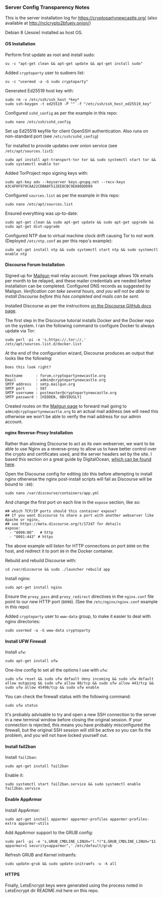 ### Server Config Transparency Notes
This is the server installation log for https://cryptopartynewcastle.org/ (also available at http://nclcrypto2bfuejv.onion/)

Debian 8 (Jessie) installed as host OS.


#### OS Installation
Perform first update as root and install sudo:
```
su -c "apt-get clean && apt-get update && apt-get install sudo"
```

Added `cryptoparty` user to sudoers list:
```
su -c "usermod -a -G sudo cryptoparty"
```

Generated Ed25519 host key with:
```
sudo rm -v /etc/ssh/ssh_host_*key*
sudo ssh-keygen -t ed25519 -P "" -f "/etc/ssh/ssh_host_ed25519_key"
```

Configured `sshd_config` as per the example in this repo:
```
sudo nano /etc/ssh/sshd_config
```

Set up Ed25519 keyfile for client OpenSSH authentication. Also runs on non-standard port (see `/etc/ssh/sshd_config`)


Tor installed to provide updates over onion service (see `/etc/apt/sources.list`):
```
sudo apt install apt-transport-tor tor && sudo systemctl start tor && sudo systemctl enable tor
```

Added TorProject repo signing keys with:
```
sudo apt-key adv --keyserver keys.gnupg.net --recv-keys A3C4F0F979CAA22CDBA8F512EE8CBC9E886DDD89
```

Configured `sources.list` as per the example in this repo:
```
sudo nano /etc/apt/sources.list
```

Ensured everything was up-to-date:
```
sudo apt-get clean && sudo apt-get update && sudo apt-get upgrade && sudo apt-get dist-upgrade
```

Configured NTP due to virtual machine clock drift causing Tor to not work (Deployed `/etc/ntp.conf` as per this repo's example):
```
sudo apt-get install ntp && sudo systemctl start ntp && sudo systemctl enable ntp
```


#### Discourse Forum Installation
Signed up for [Mailgun](https://mailgun.com/signup) mail relay account. Free package allows 10k emails per month to be relayed, and these mailer credentials are needed before installation can be completed. Configured DNS records as suggested by Mailgun. *Verification can take several hours, and you will not be able to install Discourse before this has completed and mails can be sent.*

Installed Discourse as per the instructions [on the Discourse GitHub docs page](https://github.com/discourse/discourse/blob/master/docs/INSTALL-cloud.md).

The first step in the Discourse tutorial installs Docker and the Docker repo on the system. I ran the following command to configure Docker to always update via Tor:
```
sudo perl -pi -e 's,https://,tor://,' /etc/apt/sources.list.d/docker.list
```

At the end of the configuration wizard, Discourse produces an output that looks like the following:
```
Does this look right?

Hostname      : forum.cryptopartynewcastle.org
Email         : admin@cryptopartynewcastle.org
SMTP address  : smtp.mailgun.org
SMTP port     : 587
SMTP username : postmaster@cryptopartynewcastle.org
SMTP password : [HIDDEN, OBVIOUSLY]
```

Created routes on the [Mailgun page](https://mailgun.com/app/routes) to forward mail going to `admin@cryptopartynewcastle.org` to an actual mail address (we will need this otherwise we won't be able to verify the mail address for our admin account.


#### nginx Reverse-Proxy Installation
Rather than allowing Discourse to act as its own webserver, we want to be able to use Nginx as a reverse-proxy to allow us to have better control over the crypto and certificates used, and the server headers set by the site. I based this section on a great guide by DigitalOcean, [which can be found here](https://www.digitalocean.com/community/tutorials/how-to-install-discourse-behind-nginx-on-ubuntu-14-04).

Open the Discourse config for editing (do this before attempting to install nginx otherwise the nginx post-install scripts will fail as Discourse will be bound to `:80`):
```
sudo nano /var/discourse/containers/app.yml
```

And change the first port on each line in the `expose` section, like so:
```
## which TCP/IP ports should this container expose?
## If you want Discourse to share a port with another webserver like Apache or nginx,
## see https://meta.discourse.org/t/17247 for details
expose:
  - "8090:80"   # http
  - "8091:443" # https
```

The above example will listen for HTTP connections on port `8090` on the host, and redirect it to port `80` in the Docker container.

Rebuild and rebuild Discourse with:
```
cd /var/discourse && sudo ./launcher rebuild app
```

Install nginx:
```
sudo apt-get install nginx
```

Ensure the `proxy_pass` and `proxy_redirect` directives in the `nginx.conf` file point to our new HTTP port (`8090`). (See the `/etc/nginx/nginx.conf` example in this repo)

Added `cryptoparty` user to `www-data` group, to make it easier to deal with nginx directories:
```
sudo usermod -a -G www-data cryptoparty
```


#### Install UFW Firewall
Install `ufw`:
```
sudo apt-get install ufw
```

One-line config to set all the options I use with `ufw`:
```
sudo ufw reset && sudo ufw default deny incoming && sudo ufw default allow outgoing && sudo ufw allow 80/tcp && sudo ufw allow 443/tcp && sudo ufw allow 45498/tcp && sudo ufw enable
```

You can check the firewall status with the following command:
```
sudo ufw status
```

It's probably advisable to try and open a new SSH connection to the server in a new terminal window before closing the original session. If your connection is rejected, this means you have probably misconfigured the firewall, but the original SSH session will still be active so you can fix the problem, and you will not have locked yourself out.


#### Install fail2ban
Install `fail2ban`:
```
sudo apt-get install fail2ban
```

Enable it:
```
sudo systemctl start fail2ban.service && sudo systemctl enable fail2ban.service
```


#### Enable AppArmor
Install AppArmor:
```
sudo apt-get install apparmor apparmor-profiles apparmor-profiles-extra apparmor-utils
```

Add AppArmor support to the GRUB config:
```
sudo perl -pi -e 's,GRUB_CMDLINE_LINUX="(.*)"$,GRUB_CMDLINE_LINUX="$1 apparmor=1 security=apparmor",' /etc/default/grub
```

Refresh GRUB and Kernel initramfs:
```
sudo update-grub && sudo update-initramfs -u -k all
```


#### HTTPS
Finally, LetsEncrypt keys were generated using the process noted in LetsEncrypt dir README.md here on this repo.
